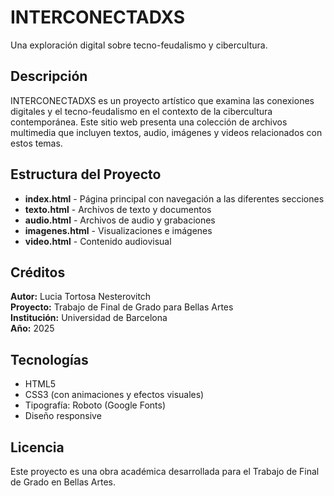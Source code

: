 # INTERCONECTADXS

Una exploración digital sobre tecno-feudalismo y cibercultura.

## Descripción

INTERCONECTADXS es un proyecto artístico que examina las conexiones digitales y el tecno-feudalismo en el contexto de la cibercultura contemporánea. Este sitio web presenta una colección de archivos multimedia que incluyen textos, audio, imágenes y videos relacionados con estos temas.

## Estructura del Proyecto

- **index.html** - Página principal con navegación a las diferentes secciones
- **texto.html** - Archivos de texto y documentos
- **audio.html** - Archivos de audio y grabaciones
- **imagenes.html** - Visualizaciones e imágenes
- **video.html** - Contenido audiovisual

## Créditos

**Autor:** Lucia Tortosa Nesterovitch  
**Proyecto:** Trabajo de Final de Grado para Bellas Artes  
**Institución:** Universidad de Barcelona  
**Año:** 2025

## Tecnologías

- HTML5
- CSS3 (con animaciones y efectos visuales)
- Tipografía: Roboto (Google Fonts)
- Diseño responsive

## Licencia

Este proyecto es una obra académica desarrollada para el Trabajo de Final de Grado en Bellas Artes.